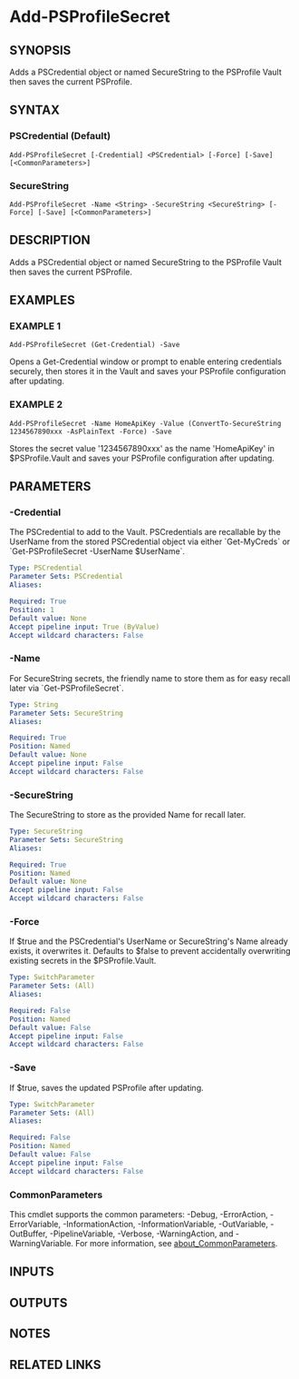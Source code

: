 # Add-PSProfileSecret

## SYNOPSIS
Adds a PSCredential object or named SecureString to the PSProfile Vault then saves the current PSProfile.

## SYNTAX

### PSCredential (Default)
```
Add-PSProfileSecret [-Credential] <PSCredential> [-Force] [-Save] [<CommonParameters>]
```

### SecureString
```
Add-PSProfileSecret -Name <String> -SecureString <SecureString> [-Force] [-Save] [<CommonParameters>]
```

## DESCRIPTION
Adds a PSCredential object or named SecureString to the PSProfile Vault then saves the current PSProfile.

## EXAMPLES

### EXAMPLE 1
```
Add-PSProfileSecret (Get-Credential) -Save
```

Opens a Get-Credential window or prompt to enable entering credentials securely, then stores it in the Vault and saves your PSProfile configuration after updating.

### EXAMPLE 2
```
Add-PSProfileSecret -Name HomeApiKey -Value (ConvertTo-SecureString 1234567890xxx -AsPlainText -Force) -Save
```

Stores the secret value '1234567890xxx' as the name 'HomeApiKey' in $PSProfile.Vault and saves your PSProfile configuration after updating.

## PARAMETERS

### -Credential
The PSCredential to add to the Vault.
PSCredentials are recallable by the UserName from the stored PSCredential object via either \`Get-MyCreds\` or \`Get-PSProfileSecret -UserName $UserName\`.

```yaml
Type: PSCredential
Parameter Sets: PSCredential
Aliases:

Required: True
Position: 1
Default value: None
Accept pipeline input: True (ByValue)
Accept wildcard characters: False
```

### -Name
For SecureString secrets, the friendly name to store them as for easy recall later via \`Get-PSProfileSecret\`.

```yaml
Type: String
Parameter Sets: SecureString
Aliases:

Required: True
Position: Named
Default value: None
Accept pipeline input: False
Accept wildcard characters: False
```

### -SecureString
The SecureString to store as the provided Name for recall later.

```yaml
Type: SecureString
Parameter Sets: SecureString
Aliases:

Required: True
Position: Named
Default value: None
Accept pipeline input: False
Accept wildcard characters: False
```

### -Force
If $true and the PSCredential's UserName or SecureString's Name already exists, it overwrites it.
Defaults to $false to prevent accidentally overwriting existing secrets in the $PSProfile.Vault.

```yaml
Type: SwitchParameter
Parameter Sets: (All)
Aliases:

Required: False
Position: Named
Default value: False
Accept pipeline input: False
Accept wildcard characters: False
```

### -Save
If $true, saves the updated PSProfile after updating.

```yaml
Type: SwitchParameter
Parameter Sets: (All)
Aliases:

Required: False
Position: Named
Default value: False
Accept pipeline input: False
Accept wildcard characters: False
```

### CommonParameters
This cmdlet supports the common parameters: -Debug, -ErrorAction, -ErrorVariable, -InformationAction, -InformationVariable, -OutVariable, -OutBuffer, -PipelineVariable, -Verbose, -WarningAction, and -WarningVariable. For more information, see [about_CommonParameters](http://go.microsoft.com/fwlink/?LinkID=113216).

## INPUTS

## OUTPUTS

## NOTES

## RELATED LINKS
